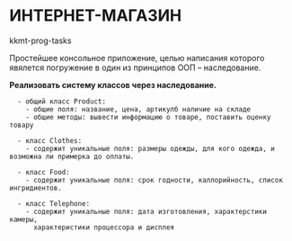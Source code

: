 # ИНТЕРНЕТ-МАГАЗИН
kkmt-prog-tasks

Простейшее консольное приложение, целью написания которого явялется погружение в один из принципов ООП – наследование.

 **Реализовать систему классов через наследование.**   
      
      - общий класс Product:
        - общие поля: название, цена, артикулб наличие на складе
        - общие методы: вывести информацию о товаре, поставить оценку товару
        
      - класс Clothes:
        - содержит уникальные поля: размеры одежды, для кого одежда, и возможна ли примерка до оплаты.
        
      - класс Food:  
        - содержит уникальные поля: срок годности, каллорийность, список ингридиентов.
        
      - класс Telephone: 
        - содержит уникальные поля: дата изготовления, характерстики камеры, 
          характеристики процессора и дисплея
